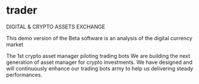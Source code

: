 # trader
DIGITAL &amp; CRYPTO ASSETS EXCHANGE

This demo version of the Beta software is an analysis of the digital currency market

The 1st crypto asset manager piloting trading bots We are building the next generation of asset manager for crypto investments. We have designed and will continuously enhance our trading bots army to help us delivering steady performances.

